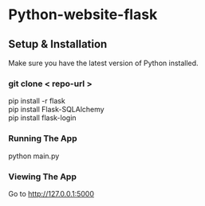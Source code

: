 # Python-website-flask

## Setup & Installation
Make sure you have the latest version of Python installed.

### git clone < repo-url >
pip install -r flask </br>
pip install Flask-SQLAlchemy </br>
pip install flask-login
### Running The App
python main.py
### Viewing The App
Go to http://127.0.0.1:5000
